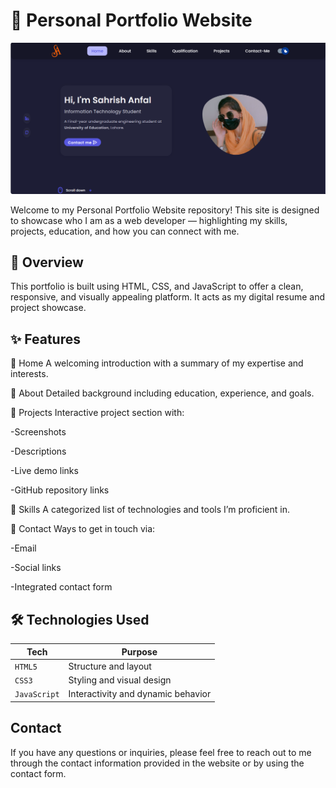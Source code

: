# 💼 Personal Portfolio Website

![Portfolio](https://raw.githubusercontent.com/sahri16/Portfolio-Website2/main/assets/img/portfolio-site-2.png)


Welcome to my Personal Portfolio Website repository! This site is designed to showcase who I am as a web developer — highlighting my skills, projects, education, and how you can connect with me.

## 📌 Overview

This portfolio is built using HTML, CSS, and JavaScript to offer a clean, responsive, and visually appealing platform. It acts as my digital resume and project showcase.

## ✨ Features

🔹 Home
A welcoming introduction with a summary of my expertise and interests.

🔹 About
Detailed background including education, experience, and goals.

🔹 Projects
Interactive project section with:

-Screenshots

-Descriptions

-Live demo links

-GitHub repository links

🔹 Skills
A categorized list of technologies and tools I’m proficient in.

🔹 Contact
Ways to get in touch via:

-Email

-Social links

-Integrated contact form

## 🛠️ Technologies Used

| Tech         | Purpose                            |
| ------------ | ---------------------------------- |
| `HTML5`      | Structure and layout               |
| `CSS3`       | Styling and visual design          |
| `JavaScript` | Interactivity and dynamic behavior |


## Contact

If you have any questions or inquiries, please feel free to reach out to me through the contact information provided in the website or by using the contact form.

